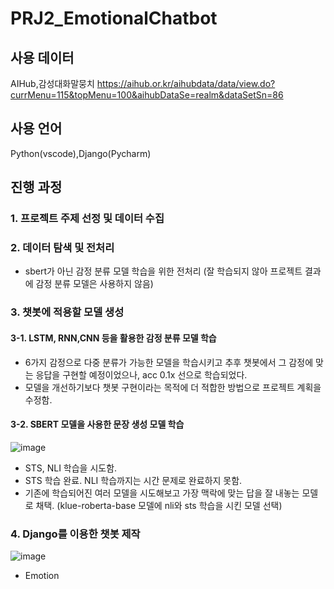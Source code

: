 # PRJ2_EmotionalChatbot

## 사용 데이터
AIHub,감성대화말뭉치
https://aihub.or.kr/aihubdata/data/view.do?currMenu=115&topMenu=100&aihubDataSe=realm&dataSetSn=86

## 사용 언어
Python(vscode),Django(Pycharm)

## 진행 과정
### 1. 프로젝트 주제 선정 및 데이터 수집

### 2. 데이터 탐색 및 전처리
  * sbert가 아닌 감정 분류 모델 학습을 위한 전처리 (잘 학습되지 않아 프로젝트 결과에 감정 분류 모델은 사용하지 않음)
 
### 3. 챗봇에 적용할 모델 생성
 #### 3-1. LSTM, RNN,CNN 등을 활용한 감정 분류 모델 학습
 * 6가지 감정으로 다중 분류가 가능한 모델을 학습시키고 추후 챗봇에서 그 감정에 맞는 응답을 구현할 예정이었으나, acc 0.1x 선으로 학습되었다.
 * 모델을 개선하기보다 챗봇 구현이라는 목적에 더 적합한 방법으로 프로젝트 계획을 수정함.
    
 #### 3-2. SBERT 모델을 사용한 문장 생성 모델 학습
  ![image](https://github.com/yngkyng/PRJ2_EmotionalChatbot/assets/121409505/33b6d078-caa0-4a85-8f6b-49e4cbffe8f2)
 * STS, NLI 학습을 시도함.
 * STS 학습 완료. NLI 학습까지는 시간 문제로 완료하지 못함.
 * 기존에 학습되어진 여러 모델을 시도해보고 가장 맥락에 맞는 답을 잘 내놓는 모델로 채택. (klue-roberta-base 모델에 nli와 sts 학습을 시킨 모델 선택)

### 4. Django를 이용한 챗봇 제작
   ![image](https://github.com/yngkyng/PRJ2_EmotionalChatbot/assets/121409505/3aa560e3-dfdc-4d5d-9118-8f53b4ba9783)
   * Emotion
